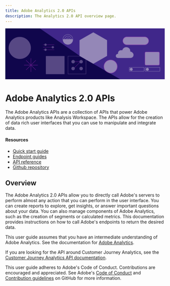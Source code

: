 ```yaml
---
title: Adobe Analytics 2.0 APIs
description: The Analytics 2.0 API overview page.
---
```


<Hero slots="image, heading, text" background="rgb(64, 34, 138)"/>

![Hero image](./images/hero-illustration.png)

# Adobe Analytics 2.0 APIs

The Adobe Analytics APIs are a collection of APIs that power Adobe Analytics products like Analysis Workspace. The APIs allow for the creation of data rich user interfaces that you can use to manipulate and integrate data. 

<Resources slots="heading, links"/>

#### Resources

* [Quick start guide](guides/index.md)
* [Endpoint guides](guides/endpoints/index.md)
* [API reference](apis/index.md)
* [Github repository](https://github.com/AdobeDocs/analytics-apis)

## Overview

The Adobe Analytics 2.0 APIs allow you to directly call Adobe's servers to perform almost any action that you can perform in the user interface. You can create reports to explore, get insights, or answer important questions about your data. You can also manage components of Adobe Analytics, such as the creation of segments or calculated metrics. This documentation provides instructions on how to call Adobe's endpoints to return the desired data.

This user guide assumes that you have an intermediate understanding of Adobe Analytics. See the documentation for [Adobe Analytics](https://experienceleague.adobe.com/docs/analytics/landing/home.html).

If you are looking for the API around Customer Journey Analytics, see the [Customer Journey Analytics API documentation](https://www.adobe.io/cja-apis/docs/).

This user guide adheres to Adobe's Code of Conduct. Contributions are encouraged and appreciated. See Adobe's [Code of Conduct](https://github.com/AdobeDocs/analytics-apis/blob/main/CODE_OF_CONDUCT.md) and [Contribution guidelines](https://github.com/AdobeDocs/analytics-apis/blob/main/.github/CONTRIBUTING.md) on GitHub for more information.
